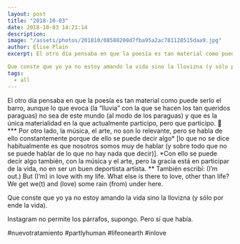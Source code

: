 ```yaml
---
layout: post
title: "2018-10-03"
date: 2018-10-03 14:21:14
description: 
image: "/assets/photos/201810/08588208d7fba95a2ac781128515daa9.jpg"
author: Elise Plain
excerpt: El otro día pensaba en que la poesía es tan material como puede serlo el barro, aunque lo que evoca (la “lluvia” con la que se hacen los tan queridos paraguas) no sea de este mundo (al modo de los paraguas) y que es la única materialidad en la que actualmente participo, pero que participo. 🚨 *** Por otro lado, la música, el arte, no son lo relevante, pero se habla de ello constantemente porque de ello se puede decir algo* [lo que no se dice habitualmente es que nosotros somos muy de hablar (y sobre todo que no se puede hablar de lo que no hay nada que decir)]. *Con ello se puede decir algo también, con la música y el arte, pero la gracia está en participar de la vida, no en ser un buen deportista artista. ** También escribí: (I’m out.) But (I’m) in love with my life. What else is there to love, other than life? We get we(t) and (love) some rain (from) under here.

Que conste que yo ya no estoy amando la vida sino la llovizna (y sólo por ende la vida).
tags: 
  - all
---
```


El otro día pensaba en que la poesía es tan material como puede serlo el barro, aunque lo que evoca (la “lluvia” con la que se hacen los tan queridos paraguas) no sea de este mundo (al modo de los paraguas) y que es la única materialidad en la que actualmente participo, pero que participo. 🚨 *** Por otro lado, la música, el arte, no son lo relevante, pero se habla de ello constantemente porque de ello se puede decir algo* [lo que no se dice habitualmente es que nosotros somos muy de hablar (y sobre todo que no se puede hablar de lo que no hay nada que decir)]. *Con ello se puede decir algo también, con la música y el arte, pero la gracia está en participar de la vida, no en ser un buen deportista artista. ** También escribí: (I’m out.) But (I’m) in love with my life. What else is there to love, other than life? We get we(t) and (love) some rain (from) under here.

Que conste que yo ya no estoy amando la vida sino la llovizna (y sólo por ende la vida).
<p></p>
<p>Instagram no permite los párrafos, supongo. Pero sí que había.</p><p>#nuevotratamiento #partlyhuman #lifeonearth #inlove</p>
